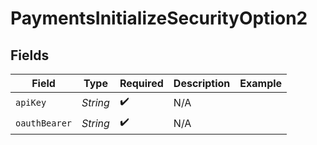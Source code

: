 # PaymentsInitializeSecurityOption2


## Fields

| Field              | Type               | Required           | Description        | Example            |
| ------------------ | ------------------ | ------------------ | ------------------ | ------------------ |
| `apiKey`           | *String*           | :heavy_check_mark: | N/A                |                    |
| `oauthBearer`      | *String*           | :heavy_check_mark: | N/A                |                    |